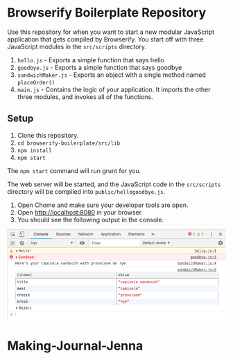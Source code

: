 # Browserify Boilerplate Repository

Use this repository for when you want to start a new modular JavaScript application that gets compiled by Browserify. You start off with three JavaScript modules in the `src/scripts` directory.

1. `hello.js` - Exports a simple function that says hello
1. `goodbye.js` - Exports a simple function that says goodbye
1. `sandwichMaker.js` - Exports an object with a single method named `placeOrder()`
1. `main.js` - Contains the logic of your application. It imports the other three modules, and invokes all of the functions.

## Setup

1. Clone this repository.
1. `cd browserify-boilerplate/src/lib`
1. `npm install`
1. `npm start`

The `npm start` command will run grunt for you.

The web server will be started, and the JavaScript code in the `src/scripts` directory will be compiled into `public/hellogoodbye.js`.

1. Open Chome and make sure your developer tools are open.
1. Open [http://localhost:8080](http://localhost:8080) in your browser.
1. You should see the following output in the console.

![sample boilerplate output](./browserify-boilerplate-output.png)

# Making-Journal-Jenna
